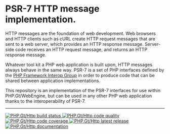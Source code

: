 PSR-7 HTTP message implementation.
==================================

HTTP messages are the foundation of web development. Web browsers and HTTP clients such as cURL create HTTP request messages that are sent to a web server, which provides an HTTP response message. Server-side code receives an HTTP request message, and returns an HTTP response message.

Whatever tool kit a PHP web application is built upon, HTTP messages always behave in the same way. PSR-7 is a set of PHP interfaces defined by the [PHP Framework Interop Group][fig] in order to produce code that can be shared between application implementations.

This repository is an implementation of the PSR-7 interfaces for use within PHP.Gt/WebEngine, but can be used in any other PHP web application thanks to the interoperability of PSR-7.

***

<a href="https://github.com/PhpGt/Http/actions" target="_blank">
	<img src="https://badge.status.php.gt/http-build" alt="PHP.Gt/Http build status" />
</a>
<a href="https://scrutinizer-ci.com/g/PhpGt/Http" target="_blank">
	<img src="https://badge.status.php.gt/http-quality" alt="PHP.Gt/Http code quality" />
</a>
<a href="https://scrutinizer-ci.com/g/PhpGt/Http" target="_blank">
	<img src="https://badge.status.php.gt/http-coverage" alt="PHP.Gt/Http code coverage" />
</a>
<a href="https://packagist.PhpGt/packages/PhpGt/Http" target="_blank">
	<img src="https://badge.status.php.gt/http-version" alt="PHP.Gt/Http latest release" />
</a>
<a href="http://www.php.gt/Http" target="_blank">
	<img src="https://badge.status.php.gt/http-docs" alt="PHP.Gt/Http documentation" />
</a>

[fig]: https://www.php-fig.org/psr/psr-7/